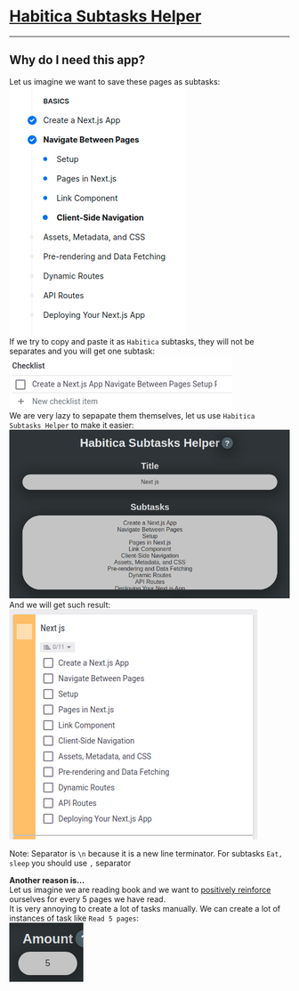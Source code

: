 # [Habitica Subtasks Helper](https://freephoenix888.github.io/Habitica-Subtasks-Helper/) #

---

## Why do I need this app? ##
Let us imagine we want to save these pages as subtasks:  
![Next js bacics subtasks](https://raw.githubusercontent.com/FreePhoenix888/Habitica-Subtasks-Helper/main/readme_assets/next_js_basics_subtasks.png)  
If we try to copy and paste it as `Habitica` subtasks, they will not be separates and you will get one subtask:  
![Pasted subtasks in habitica](https://raw.githubusercontent.com/FreePhoenix888/Habitica-Subtasks-Helper/main/readme_assets/habitica_pasted_subtasks.png)  
We are very lazy to sepapate them themselves, let us use `Habitica Subtasks Helper` to make it easier:  
![Pasted subtasks in Habitica Subtasks Helper](https://raw.githubusercontent.com/FreePhoenix888/Habitica-Subtasks-Helper/main/readme_assets/example_with_next_js_subtasks_in_habitica_subtasks_helper.png)  
And we will get such result:  
![Result](https://raw.githubusercontent.com/FreePhoenix888/Habitica-Subtasks-Helper/main/readme_assets/result.png)  

Note: Separator is `\n` because it is a new line terminator. For subtasks `Eat, sleep` you should use `,` separator

**Another reason is...**  
Let us imagine we are reading book and we want to [positively reinforce](https://en.wikipedia.org/wiki/Reinforcement) ourselves for every 5 pages we have read.  
It is very annoying to create a lot of tasks manually. We can create a lot of instances of task like `Read 5 pages`:  
![Amount input](https://raw.githubusercontent.com/FreePhoenix888/Habitica-Subtasks-Helper/main/readme_assets/amount.png)